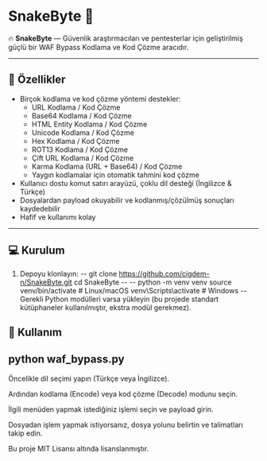 # SnakeByte 🐍

🔥 **SnakeByte** — Güvenlik araştırmacıları ve pentesterlar için geliştirilmiş güçlü bir WAF Bypass Kodlama ve Kod Çözme aracıdır.

---

## 🚀 Özellikler

- Birçok kodlama ve kod çözme yöntemi destekler:
  - URL Kodlama / Kod Çözme
  - Base64 Kodlama / Kod Çözme
  - HTML Entity Kodlama / Kod Çözme
  - Unicode Kodlama / Kod Çözme
  - Hex Kodlama / Kod Çözme
  - ROT13 Kodlama / Kod Çözme
  - Çift URL Kodlama / Kod Çözme
  - Karma Kodlama (URL + Base64) / Kod Çözme
  - Yaygın kodlamalar için otomatik tahmini kod çözme
- Kullanıcı dostu komut satırı arayüzü, çoklu dil desteği (İngilizce & Türkçe)
- Dosyalardan payload okuyabilir ve kodlanmış/çözülmüş sonuçları kaydedebilir
- Hafif ve kullanımı kolay

---

## 💻 Kurulum

1. Depoyu klonlayın:
--
git clone https://github.com/cigdem-n/SnakeByte.git
cd SnakeByte
--
--
python -m venv venv
source venv/bin/activate  # Linux/macOS
venv\Scripts\activate     # Windows
--
Gerekli Python modülleri varsa yükleyin (bu projede standart kütüphaneler kullanılmıştır, ekstra modül gerekmez).


🚀 Kullanım
--
python waf_bypass.py
--
Öncelikle dil seçimi yapın (Türkçe veya İngilizce).

Ardından kodlama (Encode) veya kod çözme (Decode) modunu seçin.

İlgili menüden yapmak istediğiniz işlemi seçin ve payload girin.

Dosyadan işlem yapmak istiyorsanız, dosya yolunu belirtin ve talimatları takip edin.

Bu proje MIT Lisansı altında lisanslanmıştır.
